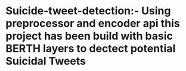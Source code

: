 # Suicide-tweet-detection:- Using preprocessor and encoder api this project has been build with basic BERTH layers to dectect potential Suicidal Tweets
